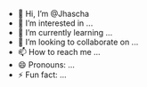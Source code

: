 - 👋 Hi, I’m @Jhascha
- 👀 I’m interested in ...
- 🌱 I’m currently learning ...
- 💞️ I’m looking to collaborate on ...
- 📫 How to reach me ...
- 😄 Pronouns: ...
- ⚡ Fun fact: ...

<!---
Jhascha/Jhascha is a ✨ special ✨ repository because its `README.md` (this file) appears on your GitHub profile.
You can click the Preview link to take a look at your changes.
--->
